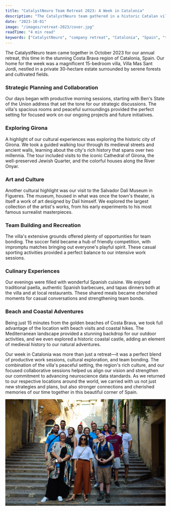 ```yaml
---
title: "CatalystNeuro Team Retreat 2023: A Week in Catalonia"
description: "The CatalystNeuro team gathered in a historic Catalan villa for a week of strategic planning, cultural experiences, and team bonding in the beautiful Costa Brava region."
date: "2023-10-01"
image: "/images/retreat-2023/cover.jpg"
readTime: "4 min read"
keywords: ["CatalystNeuro", "company retreat", "Catalonia", "Spain", "team building", "Costa Brava"]
---
```


The CatalystNeuro team came together in October 2023 for our annual retreat, this time in the stunning Costa Brava region of Catalonia, Spain. Our home for the week was a magnificent 15-bedroom villa, Villa Mas Sant Jordi, nestled in a private 30-hectare estate surrounded by serene forests and cultivated fields.

<!-- gallery-start aspect="16/9" folder="retreat-2023/villa" -->
<!-- gallery-end -->

### Strategic Planning and Collaboration

Our days began with productive morning sessions, starting with Ben's State of the Union address that set the tone for our strategic discussions. The villa's spacious rooms and peaceful surroundings provided the perfect setting for focused work on our ongoing projects and future initiatives.

<!-- gallery-start aspect="16/9" folder="retreat-2023/meetings" -->
<!-- gallery-end -->

### Exploring Girona

A highlight of our cultural experiences was exploring the historic city of Girona. We took a guided walking tour through its medieval streets and ancient walls, learning about the city's rich history that spans over two millennia. The tour included visits to the iconic Cathedral of Girona, the well-preserved Jewish Quarter, and the colorful houses along the River Onyar.

<!-- gallery-start aspect="16/9" folder="retreat-2023/tour of girona" -->
<!-- gallery-end -->

### Art and Culture

Another cultural highlight was our visit to the Salvador Dalí Museum in Figueres. The museum, housed in what was once the town's theater, is itself a work of art designed by Dalí himself. We explored the largest collection of the artist's works, from his early experiments to his most famous surrealist masterpieces.

<!-- gallery-start aspect="16/9" folder="retreat-2023/dali musem" -->
<!-- gallery-end -->

### Team Building and Recreation

The villa's extensive grounds offered plenty of opportunities for team bonding. The soccer field became a hub of friendly competition, with impromptu matches bringing out everyone's playful spirit. These casual sporting activities provided a perfect balance to our intensive work sessions.

<!-- gallery-start aspect="16/9" folder="retreat-2023/soccer" -->
<!-- gallery-end -->

### Culinary Experiences

Our evenings were filled with wonderful Spanish cuisine. We enjoyed traditional paella, authentic Spanish barbecues, and tapas dinners both at the villa and at local restaurants. These shared meals became cherished moments for casual conversations and strengthening team bonds.

<!-- gallery-start aspect="16/9" folder="retreat-2023/out to dinner" -->
<!-- gallery-end -->

### Beach and Coastal Adventures

Being just 15 minutes from the golden beaches of Costa Brava, we took full advantage of the location with beach visits and coastal hikes. The Mediterranean landscape provided a stunning backdrop for our outdoor activities, and we even explored a historic coastal castle, adding an element of medieval history to our natural adventures.

<!-- gallery-start aspect="16/9" folder="retreat-2023/beach and castle" -->
<!-- gallery-end -->

Our week in Catalonia was more than just a retreat—it was a perfect blend of productive work sessions, cultural exploration, and team bonding. The combination of the villa's peaceful setting, the region's rich culture, and our focused collaborative sessions helped us align our vision and strengthen our commitment to advancing neuroscience data standards. As we returned to our respective locations around the world, we carried with us not just new strategies and plans, but also stronger connections and cherished memories of our time together in this beautiful corner of Spain.

![Team photo](/images/retreat-2023/group_photo.jpg)
